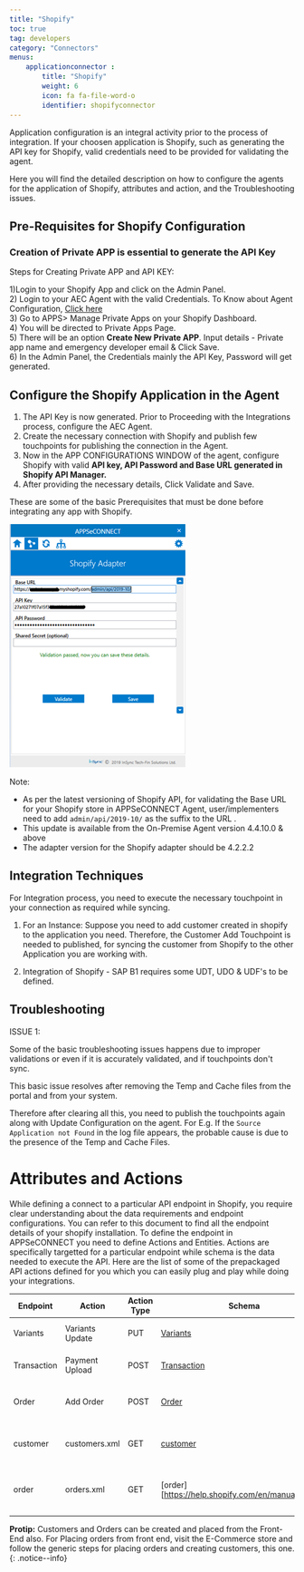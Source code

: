 ```yaml
---
title: "Shopify"
toc: true
tag: developers
category: "Connectors"
menus: 
    applicationconnector :
        title: "Shopify"
        weight: 6
        icon: fa fa-file-word-o
        identifier: shopifyconnector
---
```


Application configuration is an integral activity prior to the process of integration. If your choosen application is Shopify, such as generating the API key for Shopify, valid credentials need to be provided for validating the agent.

Here you will find the detailed description on how to configure the agents for the application of Shopify, attributes and action, 
and the Troubleshooting issues.

## Pre-Requisites for Shopify  Configuration 

### Creation of Private APP is essential to generate the API Key

Steps for Creating Private APP and API KEY:

1)Login to your Shopify App and click on the Admin Panel.  
2) Login to your AEC Agent with the valid Credentials. To Know about Agent Configuration, [Click here](/deployment/gettingstarted-with-deployment/)    
3) Go to APPS> Manage Private Apps on your Shopify Dashboard.    
4) You will be directed to Private Apps Page.    
5) There will be an option **Create New Private APP**. Input details - Private app name and emergency developer email & Click Save.    
6) In the Admin Panel, the Credentials mainly the API Key, Password will get generated.    

## Configure the Shopify Application in the Agent

1) The API Key is now generated. Prior to Proceeding with the Integrations process, configure the AEC Agent.  
2) Create the necessary connection with Shopify and publish few touchpoints for publishing the connection in the Agent.  
3) Now in the APP CONFIGURATIONS WINDOW of the agent, configure Shopify with valid **API key, API Password and Base URL generated in Shopify API Manager.**  
4) After providing the necessary details, Click Validate and Save.  

These are some of the basic Prerequisites that must be done before integrating any app with Shopify.

![Shopify_Agent](/staticfiles/connectors/media/application-connector/Shopify_Agent.png)     

Note:
* As per the latest versioning of Shopify API, for validating the Base URL for your Shopify store in APPSeCONNECT Agent, 
  user/implementers need to add `admin/api/2019-10/` as the suffix to the URL .
* This update is available from the On-Premise Agent version 4.4.10.0 & above
* The adapter version for the Shopify adapter should be 4.2.2.2

## Integration Techniques

For Integration process, you need to execute the necessary touchpoint in your connection as required while syncing.

1) For an Instance: Suppose you need to add customer created in shopify to the application you need. Therefore, the Customer Add Touchpoint is 
   needed to published, for syncing the customer from Shopify to the other Application you are working with.

2) Integration of Shopify - SAP B1 requires some UDT, UDO & UDF's to be defined.

## Troubleshooting

ISSUE 1:

Some of the basic troubleshooting issues happens due to improper validations or even if it is accurately validated, and if touchpoints don't sync.

This basic issue resolves after removing the Temp and Cache files from the portal and from your system.

Therefore after clearing all this, you need to publish the touchpoints again along with Update Configuration on the agent. 
For E.g. If the `Source Application not Found` in the log file appears, the probable cause is due to the presence of the 
Temp and Cache Files.

# Attributes and Actions

While defining a connect to a particular API endpoint in Shopify, you require clear understanding about the data requirements 
and endpoint configurations. You can refer to this document to find all the endpoint details of your shopify installation. 
To define the endpoint in APPSeCONNECT you need to define Actions and Entities. Actions are specifically targetted for a particular 
endpoint while schema is the data needed to execute the API. Here are the list of some of the prepackaged API actions defined 
for you which you can easily plug and play while doing your integrations.

|Endpoint|Action|Action Type|Schema|UI Help|API Help|
|---|---|---|---|------|-----|
|Variants|Variants Update|PUT|[Variants](https://help.shopify.com/en/manual/products/variants)|[Updating Variants in Shopify](https://help.shopify.com/en/manual/products/variants/edit-variants)|[Variant Update](https://help.shopify.com/en/api/reference/products/product-variant#update)|
|Transaction|Payment Upload|POST|[Transaction](https://help.shopify.com/en/api/storefront-api/reference/object/transaction)|[Uploading payments to Shopify](https://help.shopify.com/en/manual/payments/shopify-payments)|[Payment Add](https://help.shopify.com/en/api/reference/orders/transaction)|
|Order|Add Order|POST|[Order](https://help.shopify.com/en/manual/orders)|[Adding Sales Order in Shopify](https://help.shopify.com/en/manual/orders/create-orders)|[Order Add](https://help.shopify.com/en/api/reference/orders/order)|
|customer|customers.xml|GET|[customer](https://help.shopify.com/en/manual/customers)|[Fetching customers from Shopify](https://help.shopify.com/en/manual/customers/manage-customers#add-customers)|[Customer Add](https://shopify.dev/docs/admin-api/rest/reference/customers/customer?api[version]=2020-04#index-2020-04)|
|order|orders.xml|GET|[order][https://help.shopify.com/en/manual/orders]|[Fetching Sales orders from Shopify](https://help.shopify.com/en/manual/orders/create-orders)|[Order Add](https://shopify.dev/docs/admin-api/rest/reference/orders/order?api[version]=2020-04)|


**Protip:** Customers and Orders can be created and placed from the Front-End also. For Placing orders from front end, 
visit the E-Commerce store and follow the generic steps for placing orders and creating customers, this one.
{: .notice--info}